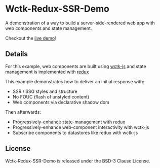# Wctk-Redux-SSR-Demo

A demonstration of a way to build a server-side-rendered web app with web components and state management.

Checkout the [live demo](https://w-lfpup.github.io/wctk-redux-ssr-demo/example/)!

## Details

For this example, web components are built using [wctk-js](https://github.com/w-lfpup/wctk-js) and state management is implemented with [redux](https://redux.js.org)

This example demonstrates how to deliver an initial response with:
- SSR / SSG styles and structure
- No FOUC (flash of unstyled content)
- Web components via declarative shadow dom

Then afterwards:
- Progressively-enhance state-management with redux
- Progressively-enhance web-component interactivity with wctk-js
- Subscribe components to datastores like redux with wctk-js

## License

Wctk-Redux-SSR-Demo is released under the BSD-3 Clause License.
